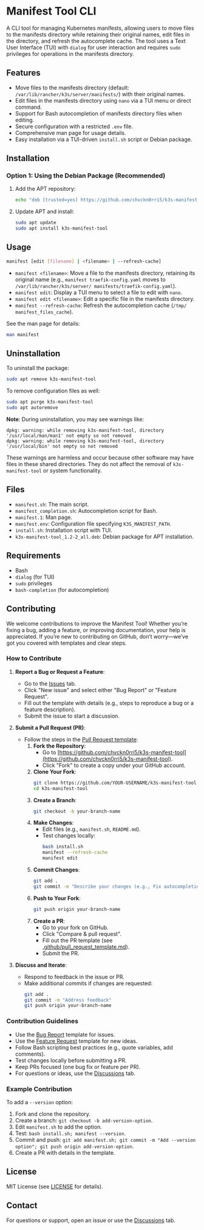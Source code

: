 # Manifest Tool CLI

A CLI tool for managing Kubernetes manifests, allowing users to move files to the manifests directory while retaining their original names, edit files in the directory, and refresh the autocomplete cache. The tool uses a Text User Interface (TUI) with `dialog` for user interaction and requires `sudo` privileges for operations in the manifests directory.

## Features

- Move files to the manifests directory (default: `/var/lib/rancher/k3s/server/manifests/`) with their original names.
- Edit files in the manifests directory using `nano` via a TUI menu or direct command.
- Support for Bash autocompletion of manifests directory files when editing.
- Secure configuration with a restricted `.env` file.
- Comprehensive man page for usage details.
- Easy installation via a TUI-driven `install.sh` script or Debian package.

## Installation

### Option 1: Using the Debian Package (Recommended)
1. Add the APT repository:
   ```bash
   echo "deb [trusted=yes] https://github.com/chvckn0rri5/k3s-manifest-tool/raw/main/apt-repo/ ./" | sudo tee /etc/apt/sources.list.d/k3s-manifest-tool.list
   ```
2. Update APT and install:
   ```bash
   sudo apt update
   sudo apt install k3s-manifest-tool
   ```



## Usage

```bash
manifest [edit [filename] | <filename> | --refresh-cache]
```

- `manifest <filename>`: Move a file to the manifests directory, retaining its original name (e.g., `manifest traefik-config.yaml` moves to `/var/lib/rancher/k3s/server/ manifests/traefik-config.yaml`).
- `manifest edit`: Display a TUI menu to select a file to edit with `nano`.
- `manifest edit <filename>`: Edit a specific file in the manifests directory.
- `manifest --refresh-cache`: Refresh the autocompletion cache (`/tmp/ manifest_files_cache`).

See the man page for details:
```bash
man manifest
```

## Uninstallation

To uninstall the package:
```bash
sudo apt remove k3s-manifest-tool
```

To remove configuration files as well:
```bash
sudo apt purge k3s-manifest-tool
sudo apt autoremove
```

**Note**: During uninstallation, you may see warnings like:
```
dpkg: warning: while removing k3s-manifest-tool, directory '/usr/local/man/man1' not empty so not removed
dpkg: warning: while removing k3s-manifest-tool, directory '/usr/local/bin' not empty so not removed
```
These warnings are harmless and occur because other software may have files in these shared directories. They do not affect the removal of `k3s-manifest-tool` or system functionality.

## Files

- `manifest.sh`: The main script.
- `manifest_completion.sh`: Autocompletion script for Bash.
- `manifest.1`: Man page.
- `manifest.env`: Configuration file specifying `K3S_MANIFEST_PATH`.
- `install.sh`: Installation script with TUI.
- `k3s-manifest-tool_1.2-2_all.deb`: Debian package for APT installation.

## Requirements

- Bash
- `dialog` (for TUI)
- `sudo` privileges
- `bash-completion` (for autocompletion)

## Contributing

We welcome contributions to improve the Manifest Tool! Whether you’re fixing a bug, adding a feature, or improving documentation, your help is appreciated. If you’re new to contributing on GitHub, don’t worry—we’ve got you covered with templates and clear steps.

### How to Contribute

1. **Report a Bug or Request a Feature**:
   - Go to the [Issues](https://github.com/chvckn0rri5/k3s-manifest-tool/issues) tab.
   - Click "New issue" and select either "Bug Report" or "Feature Request".
   - Fill out the template with details (e.g., steps to reproduce a bug or a feature description).
   - Submit the issue to start a discussion.

2. **Submit a Pull Request (PR)**:
   - Follow the steps in the [Pull Request template](.github/pull_request_template.md):
     1. **Fork the Repository**:
        - Go to [https://github.com/chvckn0rri5/k3s-manifest-tool](https://github.com/chvckn0rri5/k3s-manifest-tool).
        - Click "Fork" to create a copy under your GitHub account.
     2. **Clone Your Fork**:
        ```bash
        git clone https://github.com/YOUR-USERNAME/k3s-manifest-tool.git
        cd k3s-manifest-tool
        ```
     3. **Create a Branch**:
        ```bash
        git checkout -b your-branch-name
        ```
     4. **Make Changes**:
        - Edit files (e.g., `manifest.sh`, `README.md`).
        - Test changes locally:
          ```bash
          bash install.sh
          manifest --refresh-cache
          manifest edit
          ```
     5. **Commit Changes**:
        ```bash
        git add .
        git commit -m "Describe your changes (e.g., Fix autocompletion bug)"
        ```
     6. **Push to Your Fork**:
        ```bash
        git push origin your-branch-name
        ```
     7. **Create a PR**:
        - Go to your fork on GitHub.
        - Click "Compare & pull request".
        - Fill out the PR template (see [.github/pull_request_template.md](.github/pull_request_template.md)).
        - Submit the PR.

3. **Discuss and Iterate**:
   - Respond to feedback in the issue or PR.
   - Make additional commits if changes are requested:
     ```bash
     git add .
     git commit -m "Address feedback"
     git push origin your-branch-name
     ```

### Contribution Guidelines

- Use the [Bug Report](.github/ISSUE_TEMPLATE/bug_report.md) template for issues.
- Use the [Feature Request](.github/ISSUE_TEMPLATE/feature_request.md) template for new ideas.
- Follow Bash scripting best practices (e.g., quote variables, add comments).
- Test changes locally before submitting a PR.
- Keep PRs focused (one bug fix or feature per PR).
- For questions or ideas, use the [Discussions](https://github.com/chvckn0rri5/k3s-manifest-tool/discussions) tab.

### Example Contribution

To add a `--version` option:
1. Fork and clone the repository.
2. Create a branch: `git checkout -b add-version-option`.
3. Edit `manifest.sh` to add the option.
4. Test: `bash install.sh; manifest --version`.
5. Commit and push: `git add manifest.sh; git commit -m "Add --version option"; git push origin add-version-option`.
6. Create a PR with details in the template.

## License

MIT License (see [LICENSE](LICENSE) for details).

## Contact

For questions or support, open an issue or use the [Discussions](https://github.com/chvckn0rri5/k3s-manifest-tool/discussions) tab.
